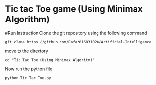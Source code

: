 # Tic tac Toe game (Using Minimax Algorithm)

#Run Instruction
Clone the git repository using the following command

```
git clone https://github.com/Rafa2016831028/Artificial-Intelligence
```
move to the directory

```
cd "Tic Tac Toe (Using Minimax Algoritm)"
```
Now run the python file 
```
python Tic_Tac_Toe.py
```